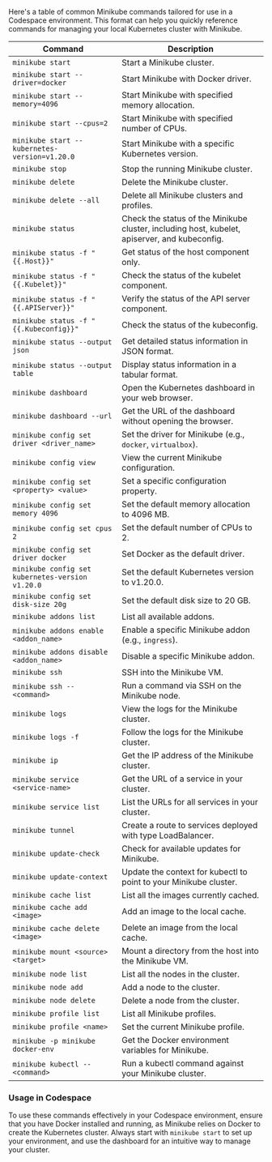 Here's a table of common Minikube commands tailored for use in a Codespace environment. This format can help you quickly reference commands for managing your local Kubernetes cluster with Minikube.

| **Command**                          | **Description**                                             |
|--------------------------------------|-------------------------------------------------------------|
| `minikube start`                    | Start a Minikube cluster.                                   |
| `minikube start --driver=docker`    | Start Minikube with Docker driver.                          |
| `minikube start --memory=4096`      | Start Minikube with specified memory allocation.            |
| `minikube start --cpus=2`           | Start Minikube with specified number of CPUs.               |
| `minikube start --kubernetes-version=v1.20.0` | Start Minikube with a specific Kubernetes version. |
| `minikube stop`                     | Stop the running Minikube cluster.                          |
| `minikube delete`                   | Delete the Minikube cluster.                                |
| `minikube delete --all`             | Delete all Minikube clusters and profiles.                  |
| `minikube status`                   | Check the status of the Minikube cluster, including host, kubelet, apiserver, and kubeconfig. |
| `minikube status -f "{{.Host}}"`      | Get status of the host component only.                      |
| `minikube status -f "{{.Kubelet}}"`   | Check the status of the kubelet component.                  |
| `minikube status -f "{{.APIServer}}"` | Verify the status of the API server component.              |
| `minikube status -f "{{.Kubeconfig}}"` | Check the status of the kubeconfig.                        |
| `minikube status --output json`     | Get detailed status information in JSON format.             |
| `minikube status --output table`    | Display status information in a tabular format.             |
| `minikube dashboard`                | Open the Kubernetes dashboard in your web browser.          |
| `minikube dashboard --url`          | Get the URL of the dashboard without opening the browser.   |
| `minikube config set driver <driver_name>` | Set the driver for Minikube (e.g., `docker`, `virtualbox`). |
| `minikube config view`              | View the current Minikube configuration.                    |
| `minikube config set <property> <value>` | Set a specific configuration property.                 |
| `minikube config set memory 4096`        | Set the default memory allocation to 4096 MB.          |
| `minikube config set cpus 2`             | Set the default number of CPUs to 2.                   |
| `minikube config set driver docker`      | Set Docker as the default driver.                      |
| `minikube config set kubernetes-version v1.20.0` | Set the default Kubernetes version to v1.20.0. |
| `minikube config set disk-size 20g`      | Set the default disk size to 20 GB.                    |
| `minikube addons list`              | List all available addons.                                  |
| `minikube addons enable <addon_name>` | Enable a specific Minikube addon (e.g., `ingress`).       |
| `minikube addons disable <addon_name>` | Disable a specific Minikube addon.                       |
| `minikube ssh`                      | SSH into the Minikube VM.                                   |
| `minikube ssh -- <command>`         | Run a command via SSH on the Minikube node.                 |
| `minikube logs`                     | View the logs for the Minikube cluster.                     |
| `minikube logs -f`                  | Follow the logs for the Minikube cluster.                   |
| `minikube ip`                       | Get the IP address of the Minikube cluster.                 |
| `minikube service <service-name>`   | Get the URL of a service in your cluster.                   |
| `minikube service list`             | List the URLs for all services in your cluster.             |
| `minikube tunnel`                   | Create a route to services deployed with type LoadBalancer. |
| `minikube update-check`             | Check for available updates for Minikube.                   |
| `minikube update-context`           | Update the context for kubectl to point to your Minikube cluster. |
| `minikube cache list`               | List all the images currently cached.                       |
| `minikube cache add <image>`        | Add an image to the local cache.                            |
| `minikube cache delete <image>`     | Delete an image from the local cache.                       |
| `minikube mount <source> <target>`  | Mount a directory from the host into the Minikube VM.       |
| `minikube node list`                | List all the nodes in the cluster.                          |
| `minikube node add`                 | Add a node to the cluster.                                  |
| `minikube node delete`              | Delete a node from the cluster.                             |
| `minikube profile list`             | List all Minikube profiles.                                 |
| `minikube profile <name>`           | Set the current Minikube profile.                           |
| `minikube -p minikube docker-env`   | Get the Docker environment variables for Minikube.          |
| `minikube kubectl -- <command>`     | Run a kubectl command against your Minikube cluster.        |


### Usage in Codespace

To use these commands effectively in your Codespace environment, ensure that you have Docker installed and running, as Minikube relies on Docker to create the Kubernetes cluster. Always start with `minikube start` to set up your environment, and use the dashboard for an intuitive way to manage your cluster.
